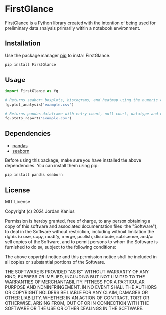 # FirstGlance

FirstGlance is a Python library created with the intention of being used for preliminary data analysis primarily within a notebook environment.

## Installation

Use the package manager [pip](https://pip.pypa.io/en/stable/) to install FirstGlance.

```bash
pip install FirstGlance
```

## Usage

```python
import FirstGlance as fg
```

```python
# Returns seaborn boxplots, histograms, and heatmap using the numeric columns
fg.plot_analysis('example.csv')
```

```python
# Returns pandas dataframe with entry count, null count, datatype and descriptive statistics for each column
fg.stats_report('example.csv')
```

## Dependencies

- [pandas](https://pandas.pydata.org/)
- [seaborn](https://seaborn.pydata.org/)

Before using this package, make sure you have installed the above dependencies. You can install them using pip:

```bash
pip install pandas seaborn
```

## License

MIT License

Copyright (c) 2024 Jordan Kanius

Permission is hereby granted, free of charge, to any person obtaining a copy
of this software and associated documentation files (the "Software"), to deal
in the Software without restriction, including without limitation the rights
to use, copy, modify, merge, publish, distribute, sublicense, and/or sell
copies of the Software, and to permit persons to whom the Software is
furnished to do so, subject to the following conditions:

The above copyright notice and this permission notice shall be included in all
copies or substantial portions of the Software.

THE SOFTWARE IS PROVIDED "AS IS", WITHOUT WARRANTY OF ANY KIND, EXPRESS OR
IMPLIED, INCLUDING BUT NOT LIMITED TO THE WARRANTIES OF MERCHANTABILITY,
FITNESS FOR A PARTICULAR PURPOSE AND NONINFRINGEMENT. IN NO EVENT SHALL THE
AUTHORS OR COPYRIGHT HOLDERS BE LIABLE FOR ANY CLAIM, DAMAGES OR OTHER
LIABILITY, WHETHER IN AN ACTION OF CONTRACT, TORT OR OTHERWISE, ARISING FROM,
OUT OF OR IN CONNECTION WITH THE SOFTWARE OR THE USE OR OTHER DEALINGS IN THE
SOFTWARE.